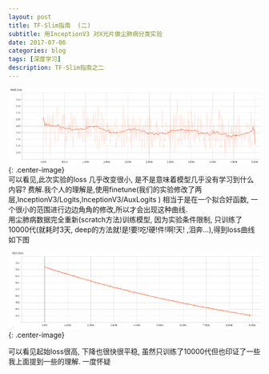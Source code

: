 ```yaml
---
layout: post
title: TF-Slim指南  (二)
subtitle: 用InceptionV3 对X光片做尘肺病分类实验
date: 2017-07-06
categories: blog
tags: [深度学习]
description: TF-Slim指南之二
---
```

![](/img/my_article_images/20170706-tfslim-my-project/loss.png){: .center-image}  
可以看见,此次实验的loss 几乎改变很小, 是不是意味着模型几乎没有学习到什么内容? 费解.我个人的理解是,使用finetune(我们的实验修改了两层,InceptionV3/Logits,InceptionV3/AuxLogits ) 相当于是在一个拟合好函数, 一个很小的范围进行边边角角的修改,所以才会出现这种曲线.  
用尘肺病数据完全重新(scratch方法)训练模型, 因为实验条件限制, 只训练了10000代(就耗时3天, deep的方法就!是!要!吃!硬!件!啊!天! ,泪奔...),得到loss曲线如下图  

![](/img/my_article_images/20170706-tfslim-my-project/scratch_loss.png){: .center-image}  

可以看见起始loss很高, 下降也很快很平稳, 虽然只训练了10000代但也印证了一些我上面提到一些的理解. 一度怀疑

